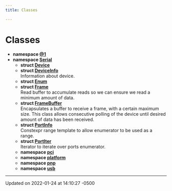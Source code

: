 ```yaml
---
title: Classes

---
```


# Classes




* **namespace [@1](/Documentation/Namespaces/namespace_0d1/)** 
* **namespace [Serial](/Documentation/Namespaces/namespace_serial/)** 
    * **struct [Device](/Documentation/Classes/struct_serial_1_1_device/)** 
    * **struct [DeviceInfo](/Documentation/Classes/struct_serial_1_1_device_info/)** <br>Information about device. 
    * **struct [Enum](/Documentation/Classes/struct_serial_1_1_enum/)** 
    * **struct [Frame](/Documentation/Classes/struct_serial_1_1_frame/)** <br>Read buffer to accumulate reads so we can ensure we read a minimum amount of data. 
    * **struct [FrameBuffer](/Documentation/Classes/struct_serial_1_1_frame_buffer/)** <br>Encapsulates a buffer to receive a frame, with a certain maximum size. This class allows consecutive polling of the device until desired amount of data has been received. 
    * **struct [PortInfo](/Documentation/Classes/struct_serial_1_1_port_info/)** <br>Constexpr range template to allow enumerator to be used as a range. 
    * **struct [PortIter](/Documentation/Classes/struct_serial_1_1_port_iter/)** <br>Iterator to iterate over ports enumerator. 
    * **namespace [pci](/Documentation/Namespaces/namespace_serial_1_1pci/)** 
    * **namespace [platform](/Documentation/Namespaces/namespace_serial_1_1platform/)** 
    * **namespace [pnp](/Documentation/Namespaces/namespace_serial_1_1pnp/)** 
    * **namespace [usb](/Documentation/Namespaces/namespace_serial_1_1usb/)** 



-------------------------------

Updated on 2022-01-24 at 14:10:27 -0500
